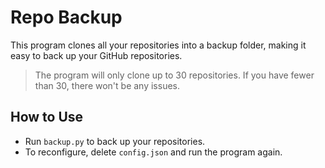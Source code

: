 # Repo Backup

This program clones all your repositories into a backup folder, making it easy to back up your GitHub repositories.

> The program will only clone up to 30 repositories. If you have fewer than 30, there won't be any issues.

## How to Use

- Run `backup.py` to back up your repositories.
- To reconfigure, delete `config.json` and run the program again.
